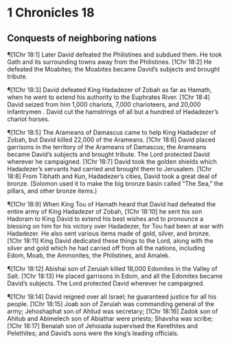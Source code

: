 # 1 Chronicles 18

## Conquests of neighboring nations
¶[1Chr 18:1] Later David defeated the Philistines and subdued them. He took Gath and its surrounding towns away from the Philistines.
[1Chr 18:2] He defeated the Moabites; the Moabites became David’s subjects and brought tribute.

¶[1Chr 18:3] David defeated King Hadadezer of Zobah as far as Hamath, when he went to extend his authority to the Euphrates River.
[1Chr 18:4] David seized from him 1,000 chariots, 7,000 charioteers, and 20,000 infantrymen . David cut the hamstrings of all but a hundred of Hadadezer’s chariot horses.

¶[1Chr 18:5] The Arameans of Damascus came to help King Hadadezer of Zobah, but David killed 22,000 of the Arameans.
[1Chr 18:6] David placed garrisons in the territory of the Arameans of Damascus; the Arameans became David’s subjects and brought tribute. The Lord protected David wherever he campaigned.
[1Chr 18:7] David took the golden shields which Hadadezer’s servants had carried and brought them to Jerusalem.
[1Chr 18:8] From Tibhath and Kun, Hadadezer’s cities, David took a great deal of bronze. (Solomon used it to make the big bronze basin called “The Sea,” the pillars, and other bronze items.)

¶[1Chr 18:9] When King Tou of Hamath heard that David had defeated the entire army of King Hadadezer of Zobah,
[1Chr 18:10] he sent his son Hadoram to King David to extend his best wishes and to pronounce a blessing on him for his victory over Hadadezer, for Tou had been at war with Hadadezer. He also sent various items made of gold, silver, and bronze.
[1Chr 18:11] King David dedicated these things to the Lord, along with the silver and gold which he had carried off from all the nations, including Edom, Moab, the Ammonites, the Philistines, and Amalek.

¶[1Chr 18:12] Abishai son of Zeruiah killed 18,000 Edomites in the Valley of Salt.
[1Chr 18:13] He placed garrisons in Edom, and all the Edomites became David’s subjects. The Lord protected David wherever he campaigned.

¶[1Chr 18:14] David reigned over all Israel; he guaranteed justice for all his people.
[1Chr 18:15] Joab son of Zeruiah was commanding general of the army; Jehoshaphat son of Ahilud was secretary;
[1Chr 18:16] Zadok son of Ahitub and Abimelech son of Abiathar were priests; Shavsha was scribe;
[1Chr 18:17] Benaiah son of Jehoiada supervised the Kerethites and Pelethites; and David’s sons were the king’s leading officials.
